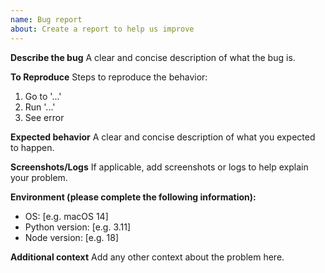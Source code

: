 ```yaml
---
name: Bug report
about: Create a report to help us improve
---
```


**Describe the bug**
A clear and concise description of what the bug is.

**To Reproduce**
Steps to reproduce the behavior:

1. Go to '...'
2. Run '...'
3. See error

**Expected behavior**
A clear and concise description of what you expected to happen.

**Screenshots/Logs**
If applicable, add screenshots or logs to help explain your problem.

**Environment (please complete the following information):**

- OS: [e.g. macOS 14]
- Python version: [e.g. 3.11]
- Node version: [e.g. 18]

**Additional context**
Add any other context about the problem here.
